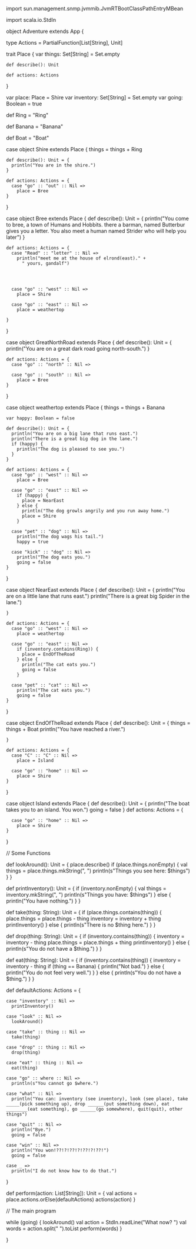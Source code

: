 


import sun.management.snmp.jvmmib.JvmRTBootClassPathEntryMBean

import scala.io.StdIn


object Adventure extends App {


  type Actions = PartialFunction[List[String], Unit]

  trait Place {
    var things: Set[String] = Set.empty

    def describe(): Unit

    def actions: Actions
  }


  var place: Place = Shire
  var inventory: Set[String] = Set.empty
  var going: Boolean = true


  def Ring = "Ring"

  def Banana = "Banana"

  def Boat = "Boat"

  case object Shire extends Place {
    things = things + Ring


    def describe(): Unit = {
      println("You are in the shire.")
    }

    def actions: Actions = {
      case "go" :: "out" :: Nil =>
        place = Bree
    }
  }

  case object Bree extends Place {
    def describe(): Unit = {
      println("You come to bree, a town of Humans and Hobbits. there a barman, named Butterbur gives you a letter. You also meet a human named Strider who will help you later")
    }

    def actions: Actions = {
      case "Read" :: "letter" :: Nil =>
        println("meet me at the house of elrond(east)." +
          " yours, gandalf")




      case "go" :: "west" :: Nil =>
        place = Shire

      case "go" :: "east" :: Nil =>
        place = weathertop

    }
  }

  case object GreatNorthRoad extends Place {
    def describe(): Unit = {
      println("You are on a great dark road going north-south.")
    }

    def actions: Actions = {
      case "go" :: "north" :: Nil =>

      case "go" :: "south" :: Nil =>
        place = Bree
    }
  }

  case object weathertop extends Place {
    things = things + Banana

    var happy: Boolean = false

    def describe(): Unit = {
      println("You are on a big lane that runs east.")
      println("There is a great big dog in the lane.")
      if (happy) {
        println("The dog is pleased to see you.")
      }
    }

    def actions: Actions = {
      case "go" :: "west" :: Nil =>
        place = Bree

      case "go" :: "east" :: Nil =>
        if (happy) {
          place = NearEast
        } else {
          println("The dog growls angrily and you run away home.")
          place = Shire
        }

      case "pet" :: "dog" :: Nil =>
        println("The dog wags his tail.")
        happy = true

      case "kick" :: "dog" :: Nil =>
        println("The dog eats you.")
        going = false
    }
  }

  case object NearEast extends Place {
    def describe(): Unit = {
      println("You are on a little lane that runs east.")
      println("There is a great big Spider in the lane.")

    }

    def actions: Actions = {
      case "go" :: "west" :: Nil =>
        place = weathertop

      case "go" :: "east" :: Nil =>
        if (inventory.contains(Ring)) {
          place = EndOfTheRoad
        } else {
          println("The cat eats you.")
          going = false
        }

      case "pet" :: "cat" :: Nil =>
        println("The cat eats you.")
        going = false
    }
  }

  case object EndOfTheRoad extends Place {
    def describe(): Unit = {
      things = things + Boat
      println("You have reached a river.")

    }

    def actions: Actions = {
      case "C" :: "C" :: Nil =>
        place = Island

      case "go" :: "home" :: Nil =>
        place = Shire
    }
  }

  case object Island extends Place {
    def describe(): Unit = {
      println("The boat takes you to an island. You won.")
      going = false
    }
    def actions: Actions = {

      case "go" :: "home" :: Nil =>
        place = Shire
    }
  }


  // Some Functions

  def lookAround(): Unit = {
    place.describe()
    if (place.things.nonEmpty) {
      val things = place.things.mkString(", ")
      println(s"Things you see here: $things")
    }
  }

  def printInventory(): Unit = {
    if (inventory.nonEmpty) {
      val things = inventory.mkString(", ")
      println(s"Things you have: $things")
    } else {
      println("You have nothing.")
    }
  }

  def take(thing: String): Unit = {
    if (place.things.contains(thing)) {
      place.things = place.things - thing
      inventory = inventory + thing
      printInventory()
    } else {
      println(s"There is no $thing here.")
    }
  }


  def drop(thing: String): Unit = {
    if (inventory.contains(thing)) {
      inventory = inventory - thing
      place.things = place.things + thing
      printInventory()
    } else {
      println(s"You do not have a $thing.")
    }
  }

  def eat(thing: String): Unit = {
    if (inventory.contains(thing)) {
      inventory = inventory - thing
      if (thing == Banana) {
        println("Not bad.")
      } else {
        println("You do not feel very well.")
      }
    } else {
      println(s"You do not have a $thing.")
    }
  }

  def defaultActions: Actions = {

    case "inventory" :: Nil =>
      printInventory()

    case "look" :: Nil =>
      lookAround()

    case "take" :: thing :: Nil =>
      take(thing)

    case "drop" :: thing :: Nil =>
      drop(thing)

    case "eat" :: thing :: Nil =>
      eat(thing)

    case "go" :: where :: Nil =>
      println(s"You cannot go $where.")

    case "what" :: Nil =>
      println("You can: inventory (see inventory), look (see place), take _____(pick something up), drop ______(put something down), eat ________(eat something), go ______(go somewhere), quit(quit), other things")

    case "quit" :: Nil =>
      println("Bye.")
      going = false

    case "win" :: Nil =>
      println("You won!??!?!??!?!??!?!??!")
      going = false

    case _ =>
      println("I do not know how to do that.")
  }

  def perform(action: List[String]): Unit = {
    val actions = place.actions.orElse(defaultActions)
    actions(action)
  }

  // The main program

  while (going) {
    lookAround()
    val action = StdIn.readLine("What now? ")
    val words = action.split(" ").toList
    perform(words)
  }

}



